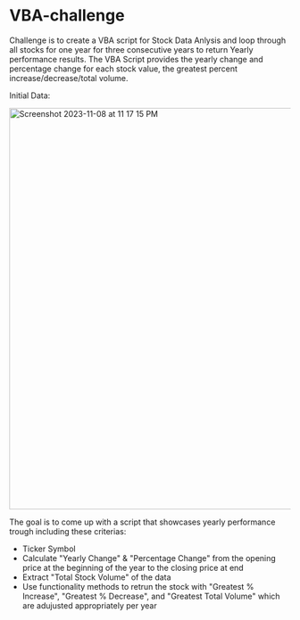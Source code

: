 # VBA-challenge
Challenge is to create a VBA script for Stock Data Anlysis and loop through all stocks for one year for three consecutive years to return Yearly performance results. 
The VBA Script provides the yearly change and percentage change for each stock value, the greatest percent increase/decrease/total volume. 

Initial Data:

<img width="720" alt="Screenshot 2023-11-08 at 11 17 15 PM" src="https://github.com/bacanije/VBA-challenge/assets/142119166/a8b2f401-39c1-465b-83ef-8b4230c797e7">

The goal is to come up with a script that showcases yearly performance trough including these criterias:
- Ticker Symbol
- Calculate "Yearly Change" & "Percentage Change" from the opening price at the beginning of the year to the closing price at end
- Extract "Total Stock Volume" of the data
- Use functionality methods to retrun the stock with "Greatest % Increase", "Greatest % Decrease", and "Greatest Total Volume" which are adujusted appropriately per year
